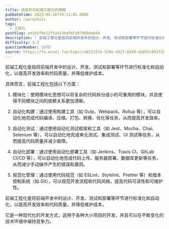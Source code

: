 ```yaml
---
title: 说说你对前端工程化的理解
pubDatetime: 2023-05-16T19:11:01.000Z
author: caorushizi
tags:
  - 工程化
postSlug: ee1e5f8e12f5a513bdf6fa97068deb44
description: " 前端工程化是指将前端开发中的设计、开发、测试和部署等环节进行标准化和自动化，以提高开发效率和代码质量，并降低维护成本。 具体而言，前端工程化包括以下方面： 模块化：使用模块化思想可以将复杂的代码拆分成小的可重用的模块，并且使得不同模块之间的依赖关系更加清晰。 自动化构建：通过使用构建工具（如 Gulp、Webpack、Rollup 等），可以自动化地完成代码编译、压缩、打包、转换、优化等任务，从"
difficulty: 3.5
questionNumber: 1975
source: https://fe.ecool.fun/topic/a823157e-329e-4327-8d39-da935c091f20
---
```


前端工程化是指将前端开发中的设计、开发、测试和部署等环节进行标准化和自动化，以提高开发效率和代码质量，并降低维护成本。

具体而言，前端工程化包括以下方面：

1. 模块化：使用模块化思想可以将复杂的代码拆分成小的可重用的模块，并且使得不同模块之间的依赖关系更加清晰。

2. 自动化构建：通过使用构建工具（如 Gulp、Webpack、Rollup 等），可以自动化地完成代码编译、压缩、打包、转换、优化等任务，从而提高开发效率。

3. 自动化测试：通过使用自动化测试框架和工具（如 Jest、Mocha、Chai、Selenium 等），可以自动化地完成单元测试、集成测试、UI 测试等任务，从而提高代码质量并减少故障。

4. 自动化部署：通过使用自动化部署工具（如 Jenkins、Travis CI、GitLab CI/CD 等），可以自动化地完成代码上传、服务器部署、数据库更新等任务，从而减少手动操作产生的错误和漏洞。

5. 规范化管理：通过使用代码规范（如 ESLint、Stylelint、Prettier 等）和版本控制系统（如 Git），可以规范开发流程和代码风格，提高代码可读性和可维护性。

前端工程化是将前端开发中的设计、开发、测试和部署等环节进行标准化和自动化，以提高开发效率和代码质量，并降低维护成本。

它是一种现代化的开发方式，适用于各种大小项目的开发，并且可以在不断变化的技术环境中保持竞争力。
